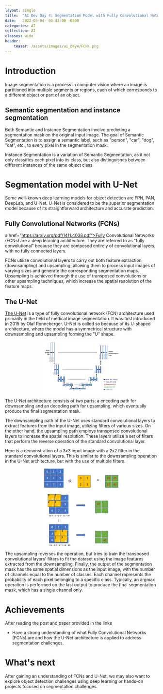 ```yaml
---
layout: single
title:  "AI Dev Day 4: Segmentation Model with Fully Convolutional Networks"
date:   2022-05-04- 00:43:00 -0500
categories: AI
collection: AI
classes: wide
header:
    teaser: /assets/images/ai_day4/FCNs.png
---
```

# Introduction  
Image segmentation is a process in computer vision where an image is partitioned into multiple segments or regions, each of which corresponds to a different object or part of an object. 


## Semantic segmentation and instance segmentation
Both Semantic and Instance Segmentation involve predicting a segmentation mask on the original input image. The goal of Semantic Segmentation is to assign a semantic label, such as "person", "car", "dog", "cat", etc., to every pixel in the segmentation mask.

Instance Segmentation is a variation of Semantic Segmentation, as it not only classifies each pixel into its class, but also distinguishes between different instances of the same object class.

# Segmentation model with U-Net
Some well-known deep learning models for object detection are FPN, PAN, DeepLab, and U-Net. U-Net is considered to be the superior segmentation model because of its straightforward architecture and accurate prediction.

## Fully Convolutional Networks (FCNs)
a href="https://arxiv.org/pdf/1411.4038.pdf">Fully Convolutional Networks (FCNs)</a> are a deep learning architecture. They are referred to as "fully convolutional" because they are composed entirely of convolutional layers, with no fully connected layers.

FCNs utilize convolutional layers to carry out both feature extraction (downsampling) and upsampling, allowing them to process input images of varying sizes and generate the corresponding segmentation maps. Upsampling is achieved through the use of transposed convolutions or other upsampling techniques, which increase the spatial resolution of the feature maps.

## The U-Net
<a href="https://arxiv.org/pdf/1505.04597.pdf">The U-Net</a> is a type of fully convolutional network (FCN) architecture used primarily in the field of medical image segmentation. It was first introduced in 2015 by Olaf Ronneberger. U-Net is called so because of its U-shaped architecture, where the model has a symmetrical structure with downsampling and upsampling forming the "U" shape.

<style>
.center {
  display: block;
  margin-left: auto;
  margin-right: auto;
  min-width: 30%;
  max-width: 50%;
  width: 50vw;
}
</style>
<img class="center" src="/assets/images/ai_day4/Unet.png" alt="Unet"> 

The U-Net architecture consists of two parts: a encoding path for downsampling and an decoding path for upsampling, which eventually produce the final segmentation mask.

The downsampling path of the U-Net uses standard convolutional layers to extract features from the input image, utilizing filters of various sizes. On the other hand, the upsampling path employs transposed convolutional layers to increase the spatial resolution. These layers utilize a set of filters that perform the reverse operation of the standard convolutional layer.

Here is a demonstration of a 3x3 input image with a 2x2 filter in the standard convolutional layers. This is similar to the downsampling operation in the U-Net architecture, but with the use of multiple filters.
<style>
.center {
  display: block;
  margin-left: auto;
  margin-right: auto;
  min-width: 30%;
  max-width: 50%;
  width: 50vw;
}
</style>
<img class="center" src="/assets/images/ai_day4/Conv_layer.png" alt="Conv_layer"> 

The upsampling reverses the operation, but tries to train the transposed convolutional layers' filters to fit the dataset using the image features extracted from the downsampling. Finally, the output of the segmentation mask has the same spatial dimensions as the input image, with the number of channels equal to the number of classes. Each channel represents the probability of each pixel belonging to a specific class. Typically, an argmax operation is performed on the last output to produce the final segmentation mask, which has a single channel only.

# Achievements
After reading the post and paper provided in the links

* Have a strong understanding of what Fully Convolutional Networks (FCNs) are and how the U-Net architecture is applied to address segmentation challenges.

# What's next
After gaining an understanding of FCNs and U-Net, we may also want to explore object detection challenges using deep learning or hands-on projects focused on segmentation challenges.

